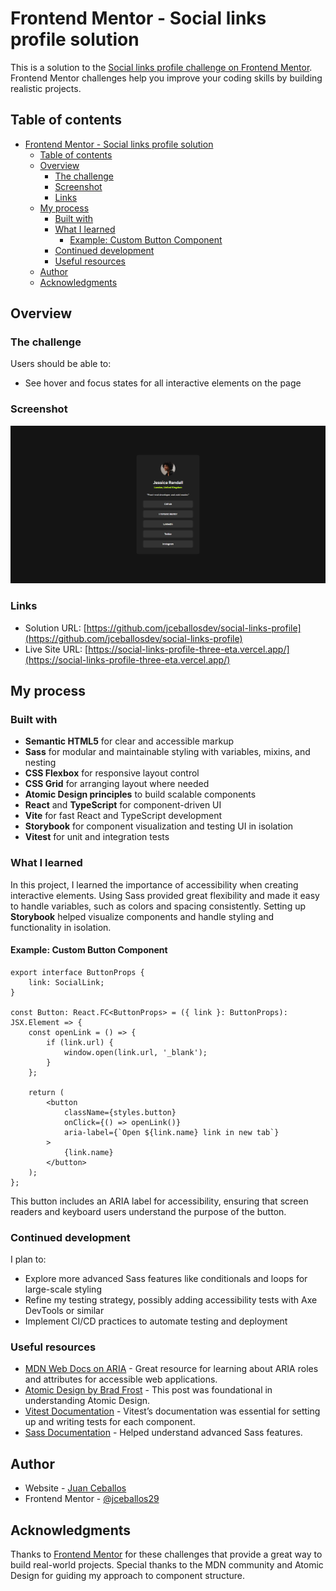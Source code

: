 # Frontend Mentor - Social links profile solution

This is a solution to the [Social links profile challenge on Frontend Mentor](https://www.frontendmentor.io/challenges/social-links-profile-UG32l9m6dQ). Frontend Mentor challenges help you improve your coding skills by building realistic projects. 

## Table of contents

- [Frontend Mentor - Social links profile solution](#frontend-mentor---social-links-profile-solution)
  - [Table of contents](#table-of-contents)
  - [Overview](#overview)
    - [The challenge](#the-challenge)
    - [Screenshot](#screenshot)
    - [Links](#links)
  - [My process](#my-process)
    - [Built with](#built-with)
    - [What I learned](#what-i-learned)
      - [Example: Custom Button Component](#example-custom-button-component)
    - [Continued development](#continued-development)
    - [Useful resources](#useful-resources)
  - [Author](#author)
  - [Acknowledgments](#acknowledgments)

## Overview

### The challenge

Users should be able to:

- See hover and focus states for all interactive elements on the page

### Screenshot

![Social Links Profile](./src/assets/images/screenshot.png)

### Links

- Solution URL: [https://github.com/jceballosdev/social-links-profile](https://github.com/jceballosdev/social-links-profile)
- Live Site URL: [https://social-links-profile-three-eta.vercel.app/](https://social-links-profile-three-eta.vercel.app/)

## My process

### Built with

- **Semantic HTML5** for clear and accessible markup
- **Sass** for modular and maintainable styling with variables, mixins, and nesting
- **CSS Flexbox** for responsive layout control
- **CSS Grid** for arranging layout where needed
- **Atomic Design principles** to build scalable components
- **React** and **TypeScript** for component-driven UI
- **Vite** for fast React and TypeScript development
- **Storybook** for component visualization and testing UI in isolation
- **Vitest** for unit and integration tests

### What I learned

In this project, I learned the importance of accessibility when creating interactive elements. Using Sass provided great flexibility and made it easy to handle variables, such as colors and spacing consistently. Setting up **Storybook** helped visualize components and handle styling and functionality in isolation.

#### Example: Custom Button Component

```tsx
export interface ButtonProps {
	link: SocialLink;
}

const Button: React.FC<ButtonProps> = ({ link }: ButtonProps): JSX.Element => {
	const openLink = () => {
		if (link.url) {
			window.open(link.url, '_blank');
		}
	};

	return (
		<button 
			className={styles.button} 
			onClick={() => openLink()}
			aria-label={`Open ${link.name} link in new tab`}
		>
			{link.name}
		</button>
	);
};
```

This button includes an ARIA label for accessibility, ensuring that screen readers and keyboard users understand the purpose of the button.

### Continued development

I plan to:

- Explore more advanced Sass features like conditionals and loops for large-scale styling
- Refine my testing strategy, possibly adding accessibility tests with Axe DevTools or similar
- Implement CI/CD practices to automate testing and deployment

### Useful resources

- [MDN Web Docs on ARIA](https://developer.mozilla.org/en-US/docs/Web/Accessibility/ARIA) - Great resource for learning about ARIA roles and attributes for accessible web applications.
- [Atomic Design by Brad Frost](https://atomicdesign.bradfrost.com/) - This post was foundational in understanding Atomic Design.
- [Vitest Documentation](https://vitest.dev/guide/) - Vitest’s documentation was essential for setting up and writing tests for each component.
- [Sass Documentation](https://sass-lang.com/documentation/) - Helped understand advanced Sass features.

## Author

- Website - [Juan Ceballos](https://github.com/jceballosdev)
- Frontend Mentor - [@jceballos29](https://www.frontendmentor.io/profile/jceballos29)

## Acknowledgments

Thanks to [Frontend Mentor](https://www.frontendmentor.io/) for these challenges that provide a great way to build real-world projects. Special thanks to the MDN community and Atomic Design for guiding my approach to component structure.